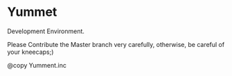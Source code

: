 # Yummet
Development Environment.

Please Contribute the Master branch very carefully, otherwise, be careful of your kneecaps;)

@copy Yumment.inc
